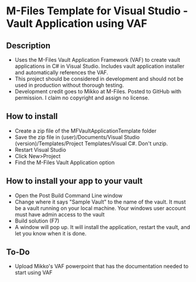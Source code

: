 # M-Files Template for Visual Studio - Vault Application using VAF
## Description
- Uses the M-Files Vault Application Framework (VAF) to create vault applications in C# in Visual Studio. Includes vault application installer and automatically references the VAF.
- This project should be considered in development and should not be used in production without thorough testing.
- Development credit goes to Mikko at M-Files. Posted to GitHub with permission. I claim no copyright and assign no license.

## How to install
- Create a zip file of the MFVaultApplicationTemplate folder
- Save the zip file in (user)/Documents/Visual Studio (version)/Templates/Project Templates/Visual C#. Don't unzip.
- Restart Visual Studio
- Click New>Project
- Find the M-Files Vault Application option

## How to install your app to your vault
- Open the Post Build Command Line window
- Change where it says "Sample Vault" to the name of the vault. It must be a vault running on your local machine. Your windows user account must have admin access to the vault
- Build solution (F7)
- A window will pop up. It will install the application, restart the vault, and let you know when it is done.

## To-Do
- Upload Mikko's VAF powerpoint that has the documentation needed to start using VAF
